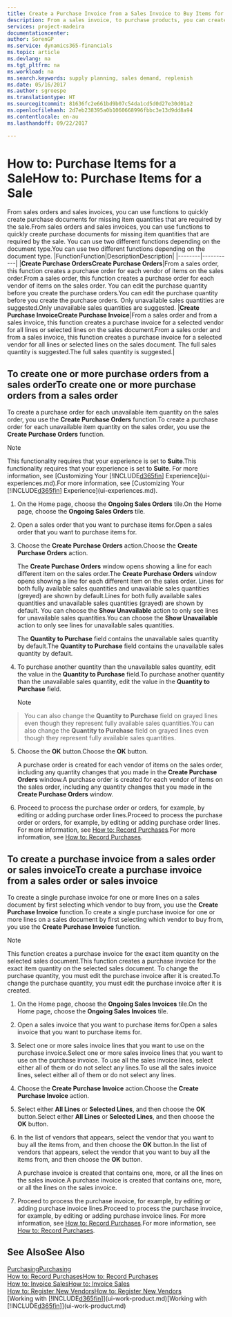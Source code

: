 ```yaml
---
title: Create a Purchase Invoice from a Sales Invoice to Buy Items for a Sale | Microsoft Docs
description: From a sales invoice, to purchase products, you can create a purchase invoice for a vendor or supplier.
services: project-madeira
documentationcenter: 
author: SorenGP
ms.service: dynamics365-financials
ms.topic: article
ms.devlang: na
ms.tgt_pltfrm: na
ms.workload: na
ms.search.keywords: supply planning, sales demand, replenish
ms.date: 05/16/2017
ms.author: sgroespe
ms.translationtype: HT
ms.sourcegitcommit: 81636fc2e661bd9b07c54da1cd5d0d27e30d01a2
ms.openlocfilehash: 2d7eb238395a0b1060668996fbbc3e13d9dd8a94
ms.contentlocale: en-au
ms.lasthandoff: 09/22/2017

---
```

# <a name="how-to-purchase-items-for-a-sale"></a><span data-ttu-id="37787-103">How to: Purchase Items for a Sale</span><span class="sxs-lookup"><span data-stu-id="37787-103">How to: Purchase Items for a Sale</span></span>
<span data-ttu-id="37787-104">From sales orders and sales invoices, you can use functions to quickly create purchase documents for missing item quantities that are required by the sale.</span><span class="sxs-lookup"><span data-stu-id="37787-104">From sales orders and sales invoices, you can use functions to quickly create purchase documents for missing item quantities that are required by the sale.</span></span> <span data-ttu-id="37787-105">You can use two different functions depending on the document type.</span><span class="sxs-lookup"><span data-stu-id="37787-105">You can use two different functions depending on the document type.</span></span>
|<span data-ttu-id="37787-106">Function</span><span class="sxs-lookup"><span data-stu-id="37787-106">Function</span></span>|<span data-ttu-id="37787-107">Description</span><span class="sxs-lookup"><span data-stu-id="37787-107">Description</span></span>|
|--------|-----------|
|<span data-ttu-id="37787-108">**Create Purchase Orders**</span><span class="sxs-lookup"><span data-stu-id="37787-108">**Create Purchase Orders**</span></span>|<span data-ttu-id="37787-109">From a sales order, this function creates a purchase order for each vendor of items on the sales order.</span><span class="sxs-lookup"><span data-stu-id="37787-109">From a sales order, this function creates a purchase order for each vendor of items on the sales order.</span></span> <span data-ttu-id="37787-110">You can edit the purchase quantity before you create the purchase orders.</span><span class="sxs-lookup"><span data-stu-id="37787-110">You can edit the purchase quantity before you create the purchase orders.</span></span> <span data-ttu-id="37787-111">Only unavailable sales quantities are suggested.</span><span class="sxs-lookup"><span data-stu-id="37787-111">Only unavailable sales quantities are suggested.</span></span>
|<span data-ttu-id="37787-112">**Create Purchase Invoice**</span><span class="sxs-lookup"><span data-stu-id="37787-112">**Create Purchase Invoice**</span></span>|<span data-ttu-id="37787-113">From a sales order and from a sales invoice, this function creates a purchase invoice for a selected vendor for all lines or selected lines on the sales document.</span><span class="sxs-lookup"><span data-stu-id="37787-113">From a sales order and from a sales invoice, this function creates a purchase invoice for a selected vendor for all lines or selected lines on the sales document.</span></span> <span data-ttu-id="37787-114">The full sales quantity is suggested.</span><span class="sxs-lookup"><span data-stu-id="37787-114">The full sales quantity is suggested.</span></span>|

## <a name="to-create-one-or-more-purchase-orders-from-a-sales-order"></a><span data-ttu-id="37787-115">To create one or more purchase orders from a sales order</span><span class="sxs-lookup"><span data-stu-id="37787-115">To create one or more purchase orders from a sales order</span></span>
<span data-ttu-id="37787-116">To create a purchase order for each unavailable item quantity on the sales order, you use the **Create Purchase Orders** function.</span><span class="sxs-lookup"><span data-stu-id="37787-116">To create a purchase order for each unavailable item quantity on the sales order, you use the **Create Purchase Orders** function.</span></span> 

> [!NOTE]  
>   <span data-ttu-id="37787-117">This functionality requires that your experience is set to **Suite**.</span><span class="sxs-lookup"><span data-stu-id="37787-117">This functionality requires that your experience is set to **Suite**.</span></span> <span data-ttu-id="37787-118">For more information, see [Customizing Your [!INCLUDE[d365fin](includes/d365fin_md.md)] Experience](ui-experiences.md).</span><span class="sxs-lookup"><span data-stu-id="37787-118">For more information, see [Customizing Your [!INCLUDE[d365fin](includes/d365fin_md.md)] Experience](ui-experiences.md).</span></span>

1. <span data-ttu-id="37787-119">On the Home page, choose the **Ongoing Sales Orders** tile.</span><span class="sxs-lookup"><span data-stu-id="37787-119">On the Home page, choose the **Ongoing Sales Orders** tile.</span></span>
2. <span data-ttu-id="37787-120">Open a sales order that you want to purchase items for.</span><span class="sxs-lookup"><span data-stu-id="37787-120">Open a sales order that you want to purchase items for.</span></span>
3. <span data-ttu-id="37787-121">Choose the **Create Purchase Orders** action.</span><span class="sxs-lookup"><span data-stu-id="37787-121">Choose the **Create Purchase Orders** action.</span></span>

    <span data-ttu-id="37787-122">The **Create Purchase Orders** window opens showing a line for each different item on the sales order.</span><span class="sxs-lookup"><span data-stu-id="37787-122">The **Create Purchase Orders** window opens showing a line for each different item on the sales order.</span></span> <span data-ttu-id="37787-123">Lines for both fully available sales quantities and unavailable sales quantities (greyed) are shown by default.</span><span class="sxs-lookup"><span data-stu-id="37787-123">Lines for both fully available sales quantities and unavailable sales quantities (grayed) are shown by default.</span></span> <span data-ttu-id="37787-124">You can choose the **Show Unavailable** action to only see lines for unavailable sales quantities.</span><span class="sxs-lookup"><span data-stu-id="37787-124">You can choose the **Show Unavailable** action to only see lines for unavailable sales quantities.</span></span>

    <span data-ttu-id="37787-125">The **Quantity to Purchase** field contains the unavailable sales quantity by default.</span><span class="sxs-lookup"><span data-stu-id="37787-125">The **Quantity to Purchase** field contains the unavailable sales quantity by default.</span></span>
4. <span data-ttu-id="37787-126">To purchase another quantity than the unavailable sales quantity, edit the value in the **Quantity to Purchase** field.</span><span class="sxs-lookup"><span data-stu-id="37787-126">To purchase another quantity than the unavailable sales quantity, edit the value in the **Quantity to Purchase** field.</span></span>

    > [!NOTE]  
>   <span data-ttu-id="37787-127">You can also change the **Quantity to Purchase** field on grayed lines even though they represent fully available sales quantities.</span><span class="sxs-lookup"><span data-stu-id="37787-127">You can also change the **Quantity to Purchase** field on grayed lines even though they represent fully available sales quantities.</span></span>
5. <span data-ttu-id="37787-128">Choose the **OK** button.</span><span class="sxs-lookup"><span data-stu-id="37787-128">Choose the **OK** button.</span></span> 
    
    <span data-ttu-id="37787-129">A purchase order is created for each vendor of items on the sales order, including any quantity changes that you made in the **Create Purchase Orders** window.</span><span class="sxs-lookup"><span data-stu-id="37787-129">A purchase order is created for each vendor of items on the sales order, including any quantity changes that you made in the **Create Purchase Orders** window.</span></span>
7. <span data-ttu-id="37787-130">Proceed to process the purchase order or orders, for example, by editing or adding purchase order lines.</span><span class="sxs-lookup"><span data-stu-id="37787-130">Proceed to process the purchase order or orders, for example, by editing or adding purchase order lines.</span></span> <span data-ttu-id="37787-131">For more information, see [How to: Record Purchases](purchasing-how-record-purchases.md).</span><span class="sxs-lookup"><span data-stu-id="37787-131">For more information, see [How to: Record Purchases](purchasing-how-record-purchases.md).</span></span>


## <a name="to-create-a-purchase-invoice-from-a-sales-order-or-sales-invoice"></a><span data-ttu-id="37787-132">To create a purchase invoice from a sales order or sales invoice</span><span class="sxs-lookup"><span data-stu-id="37787-132">To create a purchase invoice from a sales order or sales invoice</span></span>
<span data-ttu-id="37787-133">To create a single purchase invoice for one or more lines on a sales document by first selecting which vendor to buy from, you use the **Create Purchase Invoice** function.</span><span class="sxs-lookup"><span data-stu-id="37787-133">To create a single purchase invoice for one or more lines on a sales document by first selecting which vendor to buy from, you use the **Create Purchase Invoice** function.</span></span> 

> [!NOTE]  
>   <span data-ttu-id="37787-134">This function creates a purchase invoice for the exact item quantity on the selected sales document.</span><span class="sxs-lookup"><span data-stu-id="37787-134">This function creates a purchase invoice for the exact item quantity on the selected sales document.</span></span> <span data-ttu-id="37787-135">To change the purchase quantity, you must edit the purchase invoice after it is created.</span><span class="sxs-lookup"><span data-stu-id="37787-135">To change the purchase quantity, you must edit the purchase invoice after it is created.</span></span>  

1. <span data-ttu-id="37787-136">On the Home page, choose the **Ongoing Sales Invoices** tile.</span><span class="sxs-lookup"><span data-stu-id="37787-136">On the Home page, choose the **Ongoing Sales Invoices** tile.</span></span>
2. <span data-ttu-id="37787-137">Open a sales invoice that you want to purchase items for.</span><span class="sxs-lookup"><span data-stu-id="37787-137">Open a sales invoice that you want to purchase items for.</span></span>
3. <span data-ttu-id="37787-138">Select one or more sales invoice lines that you want to use on the purchase invoice.</span><span class="sxs-lookup"><span data-stu-id="37787-138">Select one or more sales invoice lines that you want to use on the purchase invoice.</span></span> <span data-ttu-id="37787-139">To use all the sales invoice lines, select either all of them or do not select any lines.</span><span class="sxs-lookup"><span data-stu-id="37787-139">To use all the sales invoice lines, select either all of them or do not select any lines.</span></span>
4. <span data-ttu-id="37787-140">Choose the **Create Purchase Invoice** action.</span><span class="sxs-lookup"><span data-stu-id="37787-140">Choose the **Create Purchase Invoice** action.</span></span>
5. <span data-ttu-id="37787-141">Select either **All Lines** or **Selected Lines**, and then choose the **OK** button.</span><span class="sxs-lookup"><span data-stu-id="37787-141">Select either **All Lines** or **Selected Lines**, and then choose the **OK** button.</span></span>  
6. <span data-ttu-id="37787-142">In the list of vendors that appears, select the vendor that you want to buy all the items from, and then choose the **OK** button.</span><span class="sxs-lookup"><span data-stu-id="37787-142">In the list of vendors that appears, select the vendor that you want to buy all the items from, and then choose the **OK** button.</span></span>

    <span data-ttu-id="37787-143">A purchase invoice is created that contains one, more, or all the lines on the sales invoice.</span><span class="sxs-lookup"><span data-stu-id="37787-143">A purchase invoice is created that contains one, more, or all the lines on the sales invoice.</span></span>
7. <span data-ttu-id="37787-144">Proceed to process the purchase invoice, for example, by editing or adding purchase invoice lines.</span><span class="sxs-lookup"><span data-stu-id="37787-144">Proceed to process the purchase invoice, for example, by editing or adding purchase invoice lines.</span></span> <span data-ttu-id="37787-145">For more information, see [How to: Record Purchases](purchasing-how-record-purchases.md).</span><span class="sxs-lookup"><span data-stu-id="37787-145">For more information, see [How to: Record Purchases](purchasing-how-record-purchases.md).</span></span>

## <a name="see-also"></a><span data-ttu-id="37787-146">See Also</span><span class="sxs-lookup"><span data-stu-id="37787-146">See Also</span></span>
[<span data-ttu-id="37787-147">Purchasing</span><span class="sxs-lookup"><span data-stu-id="37787-147">Purchasing</span></span>](purchasing-manage-purchasing.md)  
[<span data-ttu-id="37787-148">How to: Record Purchases</span><span class="sxs-lookup"><span data-stu-id="37787-148">How to: Record Purchases</span></span>](purchasing-how-record-purchases.md)  
[<span data-ttu-id="37787-149">How to: Invoice Sales</span><span class="sxs-lookup"><span data-stu-id="37787-149">How to: Invoice Sales</span></span>](sales-how-invoice-sales.md)  
[<span data-ttu-id="37787-150">How to: Register New Vendors</span><span class="sxs-lookup"><span data-stu-id="37787-150">How to: Register New Vendors</span></span>](purchasing-how-register-new-vendors.md)  
<span data-ttu-id="37787-151">[Working with [!INCLUDE[d365fin](includes/d365fin_md.md)]](ui-work-product.md)</span><span class="sxs-lookup"><span data-stu-id="37787-151">[Working with [!INCLUDE[d365fin](includes/d365fin_md.md)]](ui-work-product.md)</span></span>

